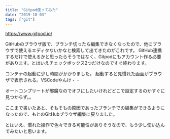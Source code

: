 ```yaml
---
title: "Gitpod使ってみた"
date: "2019-10-03"
tags: ["git"]
---
```


https://www.gitpod.io/

GitHubのブラウザ版で、ブランチ切ったら編集できなくなったので、他にブラウザで使えるエディタないかなと検索して出てきたのがこれです。
GitHub連携するだけで使えるかと思ったらそうではなく、Gitpodにもアカウント作る必要があります。とはいえチェックボックス2つだけなのですぐ終わります。

コンテナの起動に少し時間がかかりました。
起動すると見慣れた画面がブラウザで表示される。VSCodeやんけ・・

オートコンプリートが邪魔なのでオフにしたいけれどどこで設定するのかすぐに見つからず。。

ここまで書いたあと、そもそもの原因であったブランチでの編集ができるようになったので、もとのGitHubブラウザ編集に戻りました。

とはいえ、慣れた操作で色々できる可能性がありそうなので、もう少し使い込んでみたいと思います。
